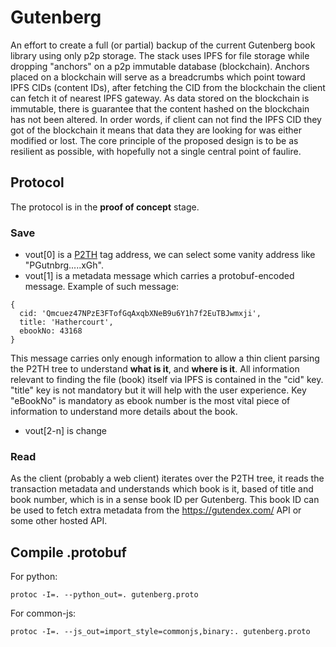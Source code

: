 # Gutenberg 

An effort to create a full (or partial) backup of the current Gutenberg book library using only p2p storage. The stack uses IPFS for file storage while dropping "anchors" on a p2p immutable database (blockchain).
Anchors placed on a blockchain will serve as a breadcrumbs which point toward IPFS CIDs (content IDs), after fetching the CID from the blockchain the client can fetch it of nearest IPFS gateway.
As data stored on the blockchain is immutable, there is guarantee that the content hashed on the blockchain has not been altered. In order words, if client can not find the IPFS CID they got of the blockchain it means that data they are looking for was either modified or lost.
The core principle of the proposed design is to be as resilient as possible, with hopefully not a single central point of faulire.

## Protocol

The protocol is in the **proof of concept** stage.

### Save

* vout[0] is a [P2TH](https://peercoin.github.io/P2TH/) tag address, we can select some vanity address like "PGutnbrg.....xGh".
* vout[1] is a metadata message which carries a protobuf-encoded message. Example of such message:

```
{
  cid: 'Qmcuez47NPzE3FTofGqAxqbXNeB9u6Y1h7f2EuTBJwmxji',
  title: 'Hathercourt',
  ebookNo: 43168
}
```

This message carries only enough information to allow a thin client parsing the P2TH tree to understand **what is it**, and **where is it**. All information relevant to finding the file (book) itself via IPFS is contained in the "cid" key. "title" key is not mandatory but it will help with the user experience. Key "eBookNo" is mandatory as ebook number is the most vital piece of information to understand more details about the book.

* vout[2-n] is change

### Read

As the client (probably a web client) iterates over the P2TH tree, it reads the transaction metadata and understands which book is it, based of title and book number, which is in a sense book ID per Gutenberg.
This book ID can be used to fetch extra metadata from the https://gutendex.com/ API or some other hosted API.

## Compile .protobuf

For python:
```
protoc -I=. --python_out=. gutenberg.proto
```

For common-js:
```
protoc -I=. --js_out=import_style=commonjs,binary:. gutenberg.proto
```
